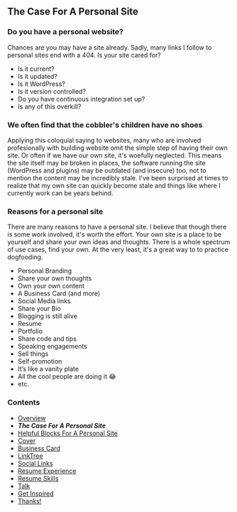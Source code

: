 ## The Case For A Personal Site

### Do you have a personal website?
Chances are you may have a site already. Sadly, many links I follow to personal sites end with a 404. Is your site cared for?
- Is it current?
- Is it updated?
- Is it WordPress?
- Is it version controlled?
- Do you have continuous integration set up?
- Is any of this overkill?

### We often find that the cobbler's children have no shoes
Applying this coloquial saying to websites, many who are involved profesionally with building website omit the simple step of having their own site. Or often if we have our own site, it's woefully neglected. This means the site itself may be broken in places, the software running the site (WordPress and plugins) may be outdated (and insecure) too, not to mention the content may be incredibly stale. I've been surprised at times to realize that my own site can quickly become stale and things like where I currently work can be years behind.

### Reasons for a personal site
There are many reasons to have a personal site. I believe that though there is some work involved, it's worth the effort. Your own site is a place to be yourself and share your own ideas and thoughts. There is a whole spectrum of use cases, find your own. At the very least, it's a great way to to practice dogfooding.
- Personal Branding
- Share your own thoughts
- Own your own content
- A Business Card (and more)
- Social Media links
- Share your Bio
- Blogging is still alive
- Resume
- Portfolio
- Share code and tips
- Speaking engagements
- Sell things
- Self-promotion
- It’s like a vanity plate
- All the cool people are doing it 😂
- etc.

### Contents
- [Overview](overview.md)
- ***The Case For A Personal Site***
- [Helpful Blocks For A Personal Site](helpful-blocks.md)
 - [Cover](cover-block.md)
 - [Business Card](business-card-block.md)
 - [LinkTree](linktree-block.md)
 - [Social Links](social-links-block.md)
 - [Resume Experience](resume-experience-job-block.md)
 - [Resume Skills](resume-skills-block.md)
 - [Talk](talk-block.md)
- [Get Inspired](insipration.md)
- [Thanks!](thanks.md)